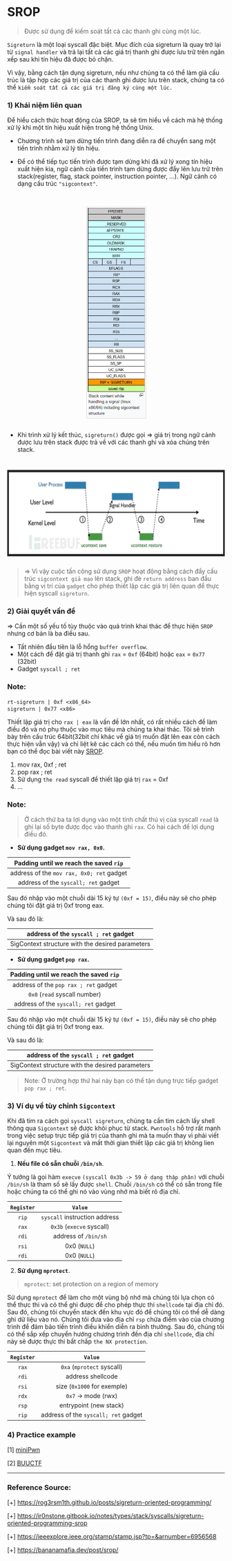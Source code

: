 # SROP
>Được sử dụng để kiếm soát tất cả các thanh ghi cùng một lúc.

`Sigreturn` là một loại syscall đặc biệt. Mục đích của sigreturn là quay trở lại từ `signal handler` và trả lại tất cả các giá trị thanh ghi được lưu trữ trên ngăn xếp sau khi tín hiệu đã được bỏ chặn. 

Vì vậy, bằng cách tận dụng sigreturn, nếu như chúng ta có thể làm giả cấu trúc là tập hợp các giá trị của các thanh ghi được lưu trên stack, chúng ta có thể `kiểm soát tất cả các giá trị đăng ký cùng một lúc.`

### 1) Khái niệm liên quan

Để hiểu cách thức hoạt động của SROP, ta sẽ tìm hiểu về cách mà hệ thống xử lý khi một tín hiệu xuất hiện trong hệ thống Unix.

- Chương trình sẽ tạm dừng tiến trình đang diễn ra để chuyển sang một tiến trình nhằm xử lý tín hiệu.

- Để có thể tiếp tục tiến trình được tạm dừng khi đã xử lý xong tín hiệu xuất hiện kia, ngữ cảnh của tiến trình tạm dừng được đẩy lên lưu trữ trên stack(register, flag, stack pointer, instruction pointer, ...). Ngữ cảnh có dạng cấu trúc `"sigcontext"`.

<h1 align="center"> <img height=500 src="https://github.com/l1j9m4-0n1/Blogs/blob/main/Technique/SROP/sigcontext.png"> </h1>

- Khi trình xử lý kết thúc, `sigreturn()` được gọi => giá trị trong ngữ cảnh được lưu trên stack được trả về với các thanh ghi và xóa chúng trên stack.

<h1 align="center"> <img height=200 src="https://github.com/l1j9m4-0n1/Blogs/blob/main/Technique/SROP/sigreturn.png"> </h1>

>=> Vì vậy cuộc tấn công sử dụng `SROP` hoạt động bằng cách đẩy cấu trúc `sigcontext giả mạo` lên stack, ghi đè `return address` ban đầu bằng vị trí của `gadget` cho phép thiết lập các giá trị liên quan để thực hiện syscall `sigreturn`.

### 2) Giải quyết vấn đề 

=> Cần một số yếu tố tùy thuộc vào quá trình khai thác để thực hiện `SROP` nhưng cơ bản là ba điều sau.

- Tất nhiên đầu tiên là lỗ hổng `buffer overflow`.
- Một cách để đặt giá trị thanh ghi `rax` = `0xf` (64bit) hoặc `eax` = `0x77` (32bit) 
- Gadget `syscall ; ret`

### Note:
```
rt-sigreturn | 0xf <x86_64>
sigreturn | 0x77 <x86>
```

Thiết lập giá trị cho `rax | eax` là vấn đề lớn nhất, có rất nhiều cách để làm điều đó và nó phụ thuộc vào mục tiêu mà chúng ta khai thác. Tôi sẽ trình bày trên cấu trúc 64bit(32bit chỉ khác về giá trị muốn đặt lên eax còn cách thực hiện vẫn vậy) và chỉ liệt kê các cách có thể, nếu muốn tìm hiểu rõ hơn bạn có thể đọc bài viết này [SROP](https://rog3rsm1th.github.io/posts/sigreturn-oriented-programming/).

1. mov rax, 0xf ; ret
2. pop rax ; ret
3. Sử dụng `the read` syscall để thiết lập giá trị `rax` = 0xf
4. ...

### Note:
>Ở cách thứ ba ta lợi dụng vào một tính chất thú vị của syscall `read` là ghi lại số byte được đọc vào thanh ghi `rax`. Có hai cách để lợi dụng điều đó.

- **Sử dụng gadget `mov rax, 0x0`.**

|    Padding until we reach the saved `rip`    | 
| :------------------------------------------: |
|   address of the `mov rax, 0x0; ret` gadget  |
|     address of the `syscall; ret` gadget     |

Sau đó nhập vào một chuỗi dài 15 ký tự `(0xf = 15)`, điều này sẽ cho phép chúng tôi đặt giá trị 0xf trong eax.

Và sau đó là:

|   address of the `syscall ; ret` gadget        |
| :------------------------------------------:   |
|SigContext structure with the desired parameters|

- **Sử dụng gadget `pop rax`.**

|    Padding until we reach the saved `rip`    | 
| :------------------------------------------: |
|   address of the `pop rax ; ret` gadget      |
|        `0x0` (`read` syscall number)         |
|     address of the `syscall; ret` gadget     |

Sau đó nhập vào một chuỗi dài 15 ký tự `(0xf = 15)`, điều này sẽ cho phép chúng tôi đặt giá trị 0xf trong eax.

Và sau đó là:

|   address of the `syscall ; ret` gadget        |
| :------------------------------------------:   |
|SigContext structure with the desired parameters|

>Note: Ở trường hợp thứ hai này bạn có thể tận dụng trực tiếp gadget `pop rax ; ret`.

### 3) Ví dụ về tùy chỉnh `Sigcontext`

Khi đã tìm ra cách gọi `syscall sigreturn`, chúng ta cần tìm cách lấy shell thông qua `Sigcontext` sẽ được khôi phục từ stack. `Pwntools` hỗ trợ rất mạnh trong việc setup trực tiếp giá trị của thanh ghi mà ta muốn thay vì phải viết lại nguyên một `Sigcontext` và mất thời gian thiết lập các giá trị không lien quan đến mục tiêu. 

1. **Nếu file có sẵn chuỗi `/bin/sh`**.

Ý tưởng là gọi hàm `execve` `(syscall 0x3b -> 59 ở dạng thập phân)` với chuỗi `/bin/sh` là tham số sẽ lấy được `shell`. Chuỗi `/bin/sh` có thể có sẵn trong file hoặc chúng ta có thể ghi nó vào vùng nhớ mà biết rõ địa chỉ.

| `Register` | `Value`           |
|:----------:|:-----------------:|
| `rip`      |`syscall` instruction address|
| `rax`      |`0x3b` (`execve` syscall)|
| `rdi`      |address of `/bin/sh`|
| `rsi`      |0x0 (`NULL`)|
| `rdi`      |0x0 (`NULL`)|

2. **Sử dụng `mprotect`**.

>`mprotect`: set protection on a region of memory

Sử dụng `mprotect` để làm cho một vùng bộ nhớ mà chúng tôi lựa chọn có thể thực thi và có thể ghi được để cho phép thực thi `shellcode` tại địa chỉ đó. Sau đó, chúng tôi chuyển stack đến khu vực đó để chúng tôi có thể dễ dàng ghi dữ liệu vào nó. Chúng tôi đưa vào địa chỉ `rsp` chứa điểm vào của chương trình để đảm bảo tiến trình điều khiển diễn ra bình thường. Sau đó, chúng tôi có thể sắp xếp chuyển hướng chương trình đến địa chỉ `shellcode`, địa chỉ này sẽ được thực thi bất chấp `the NX protection`.

| `Register` | `Value`           |
|:----------:|:-----------------:|
| `rax`      |`0xa` (`mprotect` syscall)|
| `rdi`      |address shellcode|
| `rsi`      |size (`0x1000` for exemple)|
| `rdx`      |`0x7` -> mode (rwx)|
| `rsp`      |entrypoint (new stack)|
| `rip`      |address of the `syscall; ret` gadget|

### 4) Practice example

[1] [miniPwn](https://hackmd.io/@imth/SROP)

[2] [BUUCTF](https://www.cnblogs.com/xlrp/p/14273599.html)

---------------------------------------------------

### Reference Source:

[+] https://rog3rsm1th.github.io/posts/sigreturn-oriented-programming/

[+] https://ir0nstone.gitbook.io/notes/types/stack/syscalls/sigreturn-oriented-programming-srop

[+] https://ieeexplore.ieee.org/stamp/stamp.jsp?tp=&arnumber=6956568

[+] https://bananamafia.dev/post/srop/
